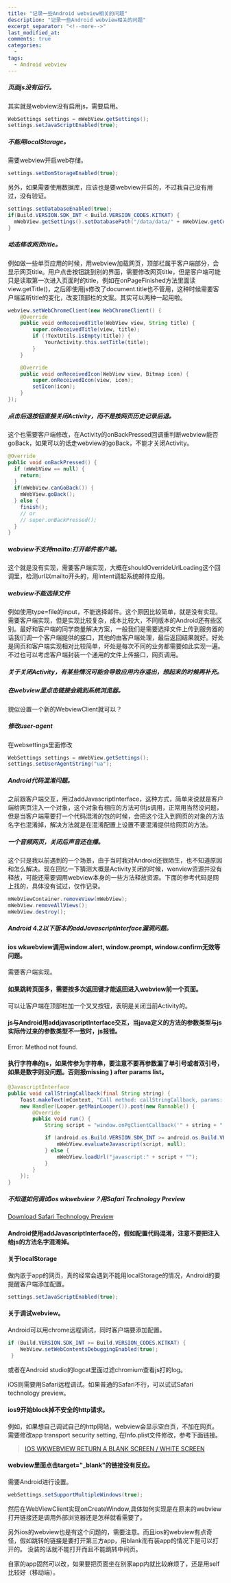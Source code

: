 ```yaml
---
title: "记录一些Android webview相关的问题"
description: "记录一些Android webview相关的问题"
excerpt_separator: "<!--more-->"
last_modified_at: 
comments: true
categories:
  -
tags:
  - Android webview
---
```


##### 页面js没有运行。

其实就是webview没有启用js，需要启用。

```java
WebSettings settings = mWebView.getSettings();
settings.setJavaScriptEnabled(true);
```

##### 不能用localStarage。

需要webview开启web存储。

```java
settings.setDomStorageEnabled(true);
```

另外，如果需要使用数据库，应该也是要webview开启的，不过我自己没有用过，没有验证。

```java
settings.setDatabaseEnabled(true);
if(Build.VERSION.SDK_INT < Build.VERSION_CODES.KITKAT) {
  mWebView.getSettings().setDatabasePath("/data/data/" + mWebView.getContext().getPackageName() + "/databases/");
}
```

##### 动态修改网页title。

例如做一些单页应用的时候，用webview加载网页，顶部栏属于客户端部分，会显示网页title。用户点击按钮跳到别的界面，需要修改网页title，但是客户端可能只是读取第一次进入页面时的title，例如在onPageFinished方法里面读view.getTitle()，之后即使用js修改了document.title也不管用，这种时候需要客户端监听title的变化，改变顶部栏的文案。其实可以两种一起用啦。

```java
webview.setWebChromeClient(new WebChromeClient() {
    @Override
    public void onReceivedTitle(WebView view, String title) {
        super.onReceivedTitle(view, title);
        if (!TextUtils.isEmpty(title)) {
            YourActivity.this.setTitle(title);
        }
    }

    @Override
    public void onReceivedIcon(WebView view, Bitmap icon) {
        super.onReceivedIcon(view, icon);
        setIcon(icon);
    }
});
```

##### 点击后退按钮直接关闭Activity，而不是按网页历史记录后退。

这个也需要客户端修改，在Activity的onBackPressed回调重判断webview能否goBack，如果可以的话走webview的goBack，不能才关闭Activity。

```java
@Override
public void onBackPressed() {
  if (mWebView == null) {
    return;
  }
  if(mWebView.canGoBack()) {
    mWebView.goBack();
  } else {
    finish();
    // or
    // super.onBackPressed();
  }
}
```

##### webview不支持mailto:打开邮件客户端。

这个就是没有实现，需要客户端实现，大概在shouldOverrideUrlLoading这个回调里，检测url以mailto开头的，用Intent调起系统邮件应用。

##### webview不能选择文件

例如使用type=file的input，不能选择邮件。这个原因比较简单，就是没有实现。需要客户端实现，但是实现比较复杂，成本比较大，不同版本的Android还有些区别。最好和客户端的同学商量解决方案，一般我们是需要选择文件上传到服务器的话我们调一个客户端提供的接口，其他的由客户端处理，最后返回结果就好。好处是网页和客户端实现相对比较简单，坏处是每次不同的业务都需要如此实现一遍。不过也可以考虑客户端封装一个通用的文件上传接口，网页调用。

##### 关于关闭Activity，有某些情况可能会导致应用内存溢出，想起来的时候再补充。

##### 在webview里点击链接会跳到系统浏览器。

貌似设置一个新的WebviewClient就可以？

##### 修改user-agent

在websettings里面修改

```java
WebSettings settings = mWebView.getSettings();
settings.setUserAgentString("ua");
```

##### Android代码混淆问题。

之前跟客户端交互，用过addJavascriptInterface，这种方式，简单来说就是客户端给网页注入一个对象，这个对象有相应的方法可供js调用，正常用当然没问题，但是当客户端需要打一个代码混淆的包的时候，会把这个注入到网页的对象的方法名字也混淆掉，解决方法就是在混淆配置上设置不要混淆提供给网页的方法。

##### 一个音频网页，关闭后声音还在播。

这个只是我以前遇到的一个场景，由于当时我对Android还很陌生，也不知道原因和怎么解决。现在回忆一下猜测大概是Activity关闭的时候，wenview资源并没有释放，可能还需要调用webview本身的一些方法释放资源。下面的参考代码是网上找的，具体没有试过，仅作记录。

```java
mWebViewContainer.removeView(mWebView);
mWebView.removeAllViews();
mWebView.destroy();
```

##### Android 4.2以下版本的addJavascriptInterface漏洞问题。

#### ios wkwebview调用window.alert, window.prompt, window.confirm无效等问题。

需要客户端实现。

#### 如果跳转页面多，需要按多次返回键才能返回进入webview前一个页面。

可以让客户端在顶部栏加一个叉叉按钮，表明是关闭当前Activity的。

#### js与Android用addjavascriptInterface交互，当java定义的方法的参数类型与js实际传过来的参数类型不一致时，js报错。
Error: Method not found.

#### 执行字符串的js，如果传参为字符串，要注意不要再参数漏了单引号或者双引号，如果是数字则没问题。否则报missing ) after params list。
```java
@JavascriptInterface
public void callStringCallback(final String string) {
    Toast.makeText(mContext, "Call method: callStringCallback, params: " + string, Toast.LENGTH_LONG).show();
    new Handler(Looper.getMainLooper()).post(new Runnable() {
        @Override
        public void run() {
            String script = "window.onPgClientCallback('" + string + "')";

            if (android.os.Build.VERSION.SDK_INT >= android.os.Build.VERSION_CODES.KITKAT) {
                mWebView.evaluateJavascript(script, null);
            } else {
                mWebView.loadUrl("javascript:" + script + "");
            }
        }
    });
}
```

##### 不知道如何调试ios wkwebview？用Safari Technology Preview
[Download Safari Technology Preview](https://developer.apple.com/safari/download/)

#### Android使用addJavascriptInterface的，假如配置代码混淆，注意不要把注入给js的方法名字混淆掉。

#### 关于localStorage

做内嵌于app的网页，真的经常会遇到不能用localStorage的情况，Android的要提醒客户端添加配置。

```java
settings.setJavaScriptEnabled(true);
```

#### 关于调试webview。

Android可以用chrome远程调试，同时客户端要添加配置。

```java
if (Build.VERSION.SDK_INT >= Build.VERSION_CODES.KITKAT) {
    WebView.setWebContentsDebuggingEnabled(true);
 }
```

或者在Android studio的logcat里面过滤chromium查看js打的log。

iOS则需要用Safari远程调试。如果普通的Safari不行，可以试试Safari technology preview。

#### ios9开始block掉不安全的http请求。

例如，如果想自己调试自己的http网站，webview会显示空白页，不加在网页。需要修改app transport security setting,
在Info.plist文件修改，参考下面链接。

> <site><a target="_blank" href="https://ooiks.com/2017/10/15/ios-wkwebview-return-a-blank-screen-white-screen/">IOS WKWEBVIEW RETURN A BLANK SCREEN / WHITE SCREEN</a></site>

#### webview里面点击target="_blank"的链接没有反应。

需要Android进行设置。
```java
webSettings.setSupportMultipleWindows(true);
```
然后在WebViewClient实现onCreateWindow,具体如何实现是在原来的webview打开链接还是调用外部浏览器还是怎样就看需要了。

另外ios的webview也是有这个问题的，需要注意。而且ios的webview有点奇怪，假如跳转的链接是要打开第三方app，用blank而有装app的情况下是可以打开的。
没装的话就不能打开而且不能跳转中间页。

自家的app固然可以改，如果要把页面坐在别家app内就比较麻烦了，还是用self比较好（移动端）。

